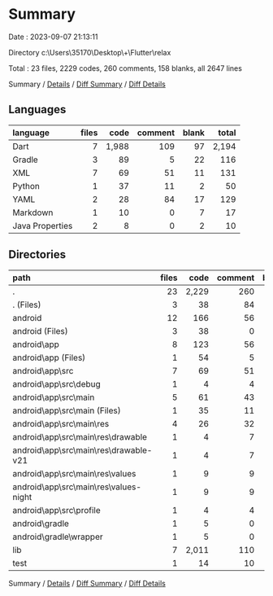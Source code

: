 # Summary

Date : 2023-09-07 21:13:11

Directory c:\\Users\\35170\\Desktop\\+\\Flutter\\relax

Total : 23 files,  2229 codes, 260 comments, 158 blanks, all 2647 lines

Summary / [Details](details.md) / [Diff Summary](diff.md) / [Diff Details](diff-details.md)

## Languages
| language | files | code | comment | blank | total |
| :--- | ---: | ---: | ---: | ---: | ---: |
| Dart | 7 | 1,988 | 109 | 97 | 2,194 |
| Gradle | 3 | 89 | 5 | 22 | 116 |
| XML | 7 | 69 | 51 | 11 | 131 |
| Python | 1 | 37 | 11 | 2 | 50 |
| YAML | 2 | 28 | 84 | 17 | 129 |
| Markdown | 1 | 10 | 0 | 7 | 17 |
| Java Properties | 2 | 8 | 0 | 2 | 10 |

## Directories
| path | files | code | comment | blank | total |
| :--- | ---: | ---: | ---: | ---: | ---: |
| . | 23 | 2,229 | 260 | 158 | 2,647 |
| . (Files) | 3 | 38 | 84 | 24 | 146 |
| android | 12 | 166 | 56 | 35 | 257 |
| android (Files) | 3 | 38 | 0 | 10 | 48 |
| android\\app | 8 | 123 | 56 | 24 | 203 |
| android\\app (Files) | 1 | 54 | 5 | 13 | 72 |
| android\\app\\src | 7 | 69 | 51 | 11 | 131 |
| android\\app\\src\\debug | 1 | 4 | 4 | 1 | 9 |
| android\\app\\src\\main | 5 | 61 | 43 | 9 | 113 |
| android\\app\\src\\main (Files) | 1 | 35 | 11 | 3 | 49 |
| android\\app\\src\\main\\res | 4 | 26 | 32 | 6 | 64 |
| android\\app\\src\\main\\res\\drawable | 1 | 4 | 7 | 2 | 13 |
| android\\app\\src\\main\\res\\drawable-v21 | 1 | 4 | 7 | 2 | 13 |
| android\\app\\src\\main\\res\\values | 1 | 9 | 9 | 1 | 19 |
| android\\app\\src\\main\\res\\values-night | 1 | 9 | 9 | 1 | 19 |
| android\\app\\src\\profile | 1 | 4 | 4 | 1 | 9 |
| android\\gradle | 1 | 5 | 0 | 1 | 6 |
| android\\gradle\\wrapper | 1 | 5 | 0 | 1 | 6 |
| lib | 7 | 2,011 | 110 | 92 | 2,213 |
| test | 1 | 14 | 10 | 7 | 31 |

Summary / [Details](details.md) / [Diff Summary](diff.md) / [Diff Details](diff-details.md)